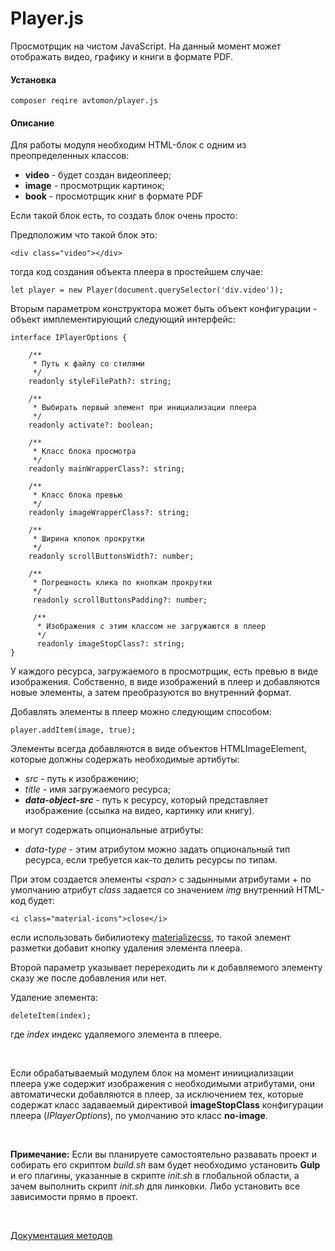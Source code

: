 # Player.js

Просмотрщик на чистом JavaScript. На данный момент может отображать видео, графику и книги в формате PDF.

#### Установка

``
composer reqire avtomon/player.js
``
<br>

#### Описание

Для работы модуля необходим HTML-блок с одним из преопределенных классов:
- <b>video</b> - будет создан видеоплеер;
- <b>image</b> - просмотрщик картинок;
- <b>book</b> - просмотрщик книг в формате PDF

Если такой блок есть, то создать блок очень просто:

Предположим что такой блок это:

```
<div class="video"></div>
```

тогда код создания объекта плеера в простейшем случае:

```
let player = new Player(document.querySelector('div.video'));
```

Вторым параметром конструктора может быть объект конфигурации - объект имплементирующий следующий интерфейс:

```
interface IPlayerOptions {

    /**
     * Путь к файлу со стилями
     */
    readonly styleFilePath?: string;

    /**
     * Выбирать первый элемент при инициализации плеера
     */
    readonly activate?: boolean;

    /**
     * Класс блока просмотра
     */
    readonly mainWrapperClass?: string;

    /**
     * Класс блока превью
     */
    readonly imageWrapperClass?: string;

    /**
     * Ширина кпопок прокрутки
     */
    readonly scrollButtonsWidth?: number;

    /**
     * Погрешность клика по кнопкам прокрутки
     */
     readonly scrollButtonsPadding?: number;

     /**
      * Изображения с этим классом не загружаются в плеер
      */
      readonly imageStopClass?: string;
}
```

У каждого ресурса, загружаемого в просмотрщик, есть превью в виде изображения. Собственно, в виде изображений в плеер и добавляются новые элементы, а затем преобразуются во внутренний формат.

Добавлять элементы в плеер можно следующим способом:

```
player.addItem(image, true);
```

Элементы всегда добавляются в виде объектов HTMLImageElement, которые должны содержать необходимые артибуты:

- <i>src</i> - путь к изображению;
- <i>title</i> - имя загружаемого ресурса;
- <b><i>data-object-src</i></b> - путь к ресурсу, который представляет изображение (ссылка на видео, картинку или книгу).

и могут содержать опциональные атрибуты:
- <i>data-type</i> - этим атрибутом можно задать опциональный тип ресурса, если требуется как-то делить ресурсы по типам.

При этом создается элементы <i>\<span></i> с задынными атрибутами + по умолчанию атрибут <i>class</i> задается со значением <i>img</i> внутренний HTML-код будет:

```
<i class="material-icons">close</i>
```

если использовать бибилиотеку [materializecss](https://materializecss.com), то такой элемент разметки добавит кнопку удаления элемента плеера.

Второй параметр указывает перереходить ли к добавляемого элементу сказу же после добавления или нет.

Удаление элемента:

```
deleteItem(index);
```

где <i>index</i> индекс удаляемого элемента в плеере.

<br>

Если обрабатываемый модулем блок на момент иниициализации плеера уже содержит изображения с необходимыми атрибутами, они автоматически добавляются в плеер, за исключением тех, которые содержат класс задаваемый директивой <b>imageStopClass</b> конфигурации плеера (<i>IPlayerOptions</i>), по умолчанию это класс <b>no-image</b>.

<br>

<b>Примечание:</b> 
Если вы планируете самостоятельно развавать проект и собирать его скриптом <i>build.sh</i> вам будет необходимо установить <b>Gulp</b> и его плагины, указанные в скрипте <i>init.sh</i> в глобальной области, а зачем выполнить скрипт <i>init.sh</i> для линковки. Либо установить все зависимости прямо в проект.

<br>

[Документация методов](docs_ru)
